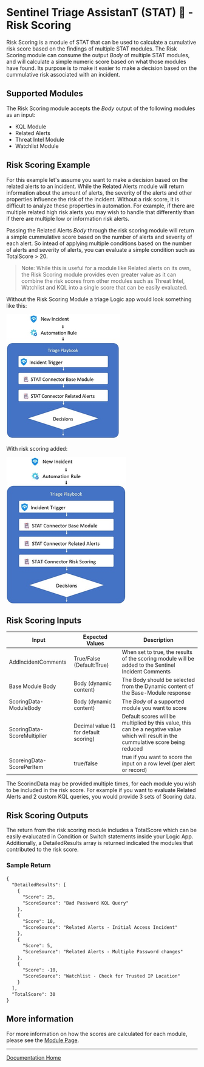 # Sentinel Triage AssistanT (STAT) :hospital: - Risk Scoring

Risk Scoring is a module of STAT that can be used to calculate a cumulative risk score based on the findings of multiple STAT modules. The Risk Scoring module can consume the output *Body* of multiple STAT modules, and will calculate a simple numeric score based on what those modules have found.  Its purpose is to make it easier to make a decision based on the cummulative risk associated with an incident.

## Supported Modules

The Risk Scoring module accepts the *Body* output of the following modules as an input:

* KQL Module
* Related Alerts
* Threat Intel Module
* Watchlist Module

## Risk Scoring Example

For this example let's assume you want to make a decision based on the related alerts to an incident.  While the Related Alerts module will return information about the amount of alerts, the severity of the alerts and other properties influence the risk of the incident.  Without a risk score, it is difficult to analyze these properties in automation.  For example, if there are multiple related high risk alerts you may wish to handle that differently than if there are multiple low or information risk alerts.  

Passing the Related Alerts *Body* through the risk scoring module will return a simple cummulative score based on the number of alerts and severity of each alert. So intead of applying multiple conditions based on the number of alerts and severity of alerts, you can evaluate a simple condition such as TotalScore > 20.

> Note: While this is useful for a module like Related alerts on its own, the Risk Scoring module provides even greater value as it can combine the risk scores from other modules such as Threat Intel, Watchlist and KQL into a single score that can be easily evaluated.

Without the Risk Scoring Module a triage Logic app would look something like this:

![STAT Information Flow without Scoring](images/relatedalerts.jpg)

With risk scoring added:

![STAT Information Flow with Scoring](images/riskscoring.jpg)

## Risk Scoring Inputs

|Input|Expected Values|Description|
|---|---|---|
|AddIncidentComments|True/False (Default:True)|When set to true, the results of the scoring module will be added to the Sentinel Incident Comments|
|Base Module Body|Body (dynamic content)|The Body should be selected from the Dynamic content of the Base-Module response|
|ScoringData-ModuleBody|Body (dynamic content)|The *Body* of a supported module you want to score|
|ScoringData-ScoreMultiplier|Decimal value (1 for default scoring)|Default scores will be multiplied by this value, this can be a negative value which will result in the cummulative score being reduced|
|ScoreingData-ScorePerItem|true/false|true if you want to score the input on a row level (per alert or record)|

The ScorindData may be provided multiple times, for each module you wish to be included in the risk score.  For example if you want to evaluate Related Alerts and 2 custom KQL queries, you would provide 3 sets of Scoring data.

## Risk Scoring Outputs

The return from the risk scoring module includes a TotalScore which can be easily evalucated in Condition or Switch statements inside your Logic App.  Additionally, a DetailedResults array is returned indicated the modules that contributed to the risk score.

### Sample Return

```
{
  "DetailedResults": [
    {
      "Score": 25,
      "ScoreSource": "Bad Password KQL Query"
    },
    {
      "Score": 10,
      "ScoreSource": "Related Alerts - Initial Access Incident"
    },
    {
      "Score": 5,
      "ScoreSource": "Related Alerts - Multiple Password changes"
    },
    {
      "Score": -10,
      "ScoreSource": "Watchlist - Check for Trusted IP Location"
    }
  ],
  "TotalScore": 30
}
```

## More information

For more information on how the scores are calculated for each module, please see the [Module Page](/Modules/ScoringModule/readme.md).


---
[Documentation Home](readme.md)
